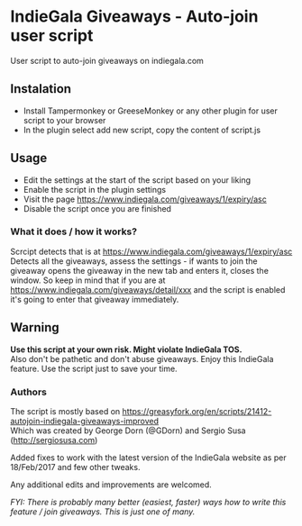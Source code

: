 # IndieGala Giveaways - Auto-join user script
User script to auto-join giveaways on indiegala.com

## Instalation
- Install Tampermonkey or GreeseMonkey or any other plugin for user script to your browser
- In the plugin select add new script, copy the content of script.js

## Usage

- Edit the settings at the start of the script based on your liking
- Enable the script in the plugin settings
- Visit the page https://www.indiegala.com/giveaways/1/expiry/asc
- Disable the script once you are finished

### What it does / how it works?
Scrcipt detects that is at https://www.indiegala.com/giveaways/1/expiry/asc
Detects all the giveaways, assess the settings - if wants to join the giveaway opens the 
giveaway in the new tab and enters it, closes the window. So keep in mind that if you are at
https://www.indiegala.com/giveaways/detail/xxx and the script is enabled it's going to enter that
giveaway immediately. 

## Warning
**Use this script at your own risk. Might violate IndieGala TOS.**  
Also don't be pathetic and don't abuse giveaways. Enjoy this IndieGala feature. Use the script just to save your time.

### Authors

The script is mostly based on https://greasyfork.org/en/scripts/21412-autojoin-indiegala-giveaways-improved  
Which was created by George Dorn (@GDorn) and Sergio Susa (http://sergiosusa.com)

Added fixes to work with the latest version of the IndieGala website as per 18/Feb/2017 and few other tweaks.

Any additional edits and improvements are welcomed.

_FYI: There is probably many better (easiest, faster) ways how to write this feature / join giveaways. This is just one of many._
